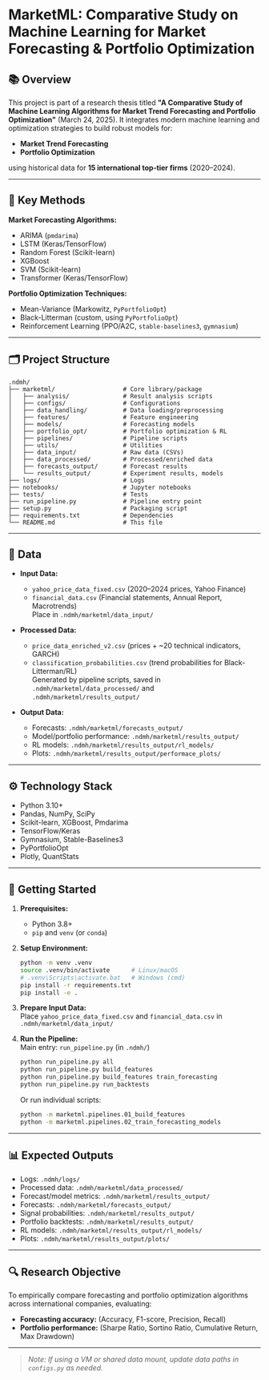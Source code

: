 # MarketML: Comparative Study on Machine Learning for Market Forecasting & Portfolio Optimization
## 📚 Overview

This project is part of a research thesis titled **"A Comparative Study of Machine Learning Algorithms for Market Trend Forecasting and Portfolio Optimization"** (March 24, 2025). It integrates modern machine learning and optimization strategies to build robust models for:

- **Market Trend Forecasting**
- **Portfolio Optimization**

using historical data for **15 international top-tier firms** (2020–2024).

---

## 🧠 Key Methods

**Market Forecasting Algorithms:**
- ARIMA (`pmdarima`)
- LSTM (Keras/TensorFlow)
- Random Forest (Scikit-learn)
- XGBoost
- SVM (Scikit-learn)
- Transformer (Keras/TensorFlow)

**Portfolio Optimization Techniques:**
- Mean-Variance (Markowitz, `PyPortfolioOpt`)
- Black-Litterman (custom, using `PyPortfolioOpt`)
- Reinforcement Learning (PPO/A2C, `stable-baselines3`, `gymnasium`)

---

## 🗂️ Project Structure

```
.ndmh/
├── marketml/                   # Core library/package
│   ├── analysis/               # Result analysis scripts
│   ├── configs/                # Configurations
│   ├── data_handling/          # Data loading/preprocessing
│   ├── features/               # Feature engineering
│   ├── models/                 # Forecasting models
│   ├── portfolio_opt/          # Portfolio optimization & RL
│   ├── pipelines/              # Pipeline scripts
│   ├── utils/                  # Utilities
│   ├── data_input/             # Raw data (CSVs)
│   ├── data_processed/         # Processed/enriched data
│   ├── forecasts_output/       # Forecast results
│   └── results_output/         # Experiment results, models
├── logs/                       # Logs
├── notebooks/                  # Jupyter notebooks
├── tests/                      # Tests
├── run_pipeline.py             # Pipeline entry point
├── setup.py                    # Packaging script
├── requirements.txt            # Dependencies
└── README.md                   # This file
```

---

## 💾 Data

- **Input Data:**  
  - `yahoo_price_data_fixed.csv` (2020–2024 prices, Yahoo Finance)  
  - `financial_data.csv` (Financial statements, Annual Report, Macrotrends)  
  Place in `.ndmh/marketml/data_input/`

- **Processed Data:**  
  - `price_data_enriched_v2.csv` (prices + ~20 technical indicators, GARCH)  
  - `classification_probabilities.csv` (trend probabilities for Black-Litterman/RL)  
  Generated by pipeline scripts, saved in `.ndmh/marketml/data_processed/` and `.ndmh/marketml/results_output/`

- **Output Data:**  
  - Forecasts: `.ndmh/marketml/forecasts_output/`
  - Model/portfolio performance: `.ndmh/marketml/results_output/`
  - RL models: `.ndmh/marketml/results_output/rl_models/`
  - Plots: `.ndmh/marketml/results_output/performace_plots/`

---

## ⚙️ Technology Stack

- Python 3.10+
- Pandas, NumPy, SciPy
- Scikit-learn, XGBoost, Pmdarima
- TensorFlow/Keras
- Gymnasium, Stable-Baselines3
- PyPortfolioOpt
- Plotly, QuantStats

---

## 🚀 Getting Started

1. **Prerequisites:**  
   - Python 3.8+  
   - `pip` and `venv` (or `conda`)

2. **Setup Environment:**
   ```bash
   python -m venv .venv
   source .venv/bin/activate      # Linux/macOS
   # .venv\Scripts\activate.bat   # Windows (cmd)
   pip install -r requirements.txt
   pip install -e .
   ```

3. **Prepare Input Data:**  
   Place `yahoo_price_data_fixed.csv` and `financial_data.csv` in `.ndmh/marketml/data_input/`

4. **Run the Pipeline:**  
   Main entry: `run_pipeline.py` (in `.ndmh/`)
   ```bash
   python run_pipeline.py all
   python run_pipeline.py build_features
   python run_pipeline.py build_features train_forecasting
   python run_pipeline.py run_backtests
   ```
   Or run individual scripts:
   ```bash
   python -m marketml.pipelines.01_build_features
   python -m marketml.pipelines.02_train_forecasting_models
   ```

---

## 📊 Expected Outputs

- Logs: `.ndmh/logs/`
- Processed data: `.ndmh/marketml/data_processed/`
- Forecast/model metrics: `.ndmh/marketml/results_output/`
- Forecasts: `.ndmh/marketml/forecasts_output/`
- Signal probabilities: `.ndmh/marketml/results_output/`
- Portfolio backtests: `.ndmh/marketml/results_output/` 
- RL models: `.ndmh/marketml/results_output/rl_models/` 
- Plots: `.ndmh/marketml/results_output/plots/` 

---

## 🔍 Research Objective

To empirically compare forecasting and portfolio optimization algorithms across international companies, evaluating:

- **Forecasting accuracy:** (Accuracy, F1-score, Precision, Recall)
- **Portfolio performance:** (Sharpe Ratio, Sortino Ratio, Cumulative Return, Max Drawdown)

---

> _Note: If using a VM or shared data mount, update data paths in `configs.py` as needed._
